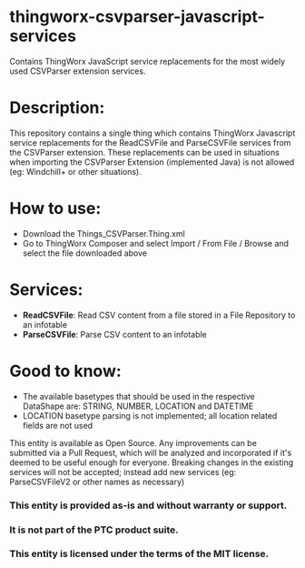 # thingworx-csvparser-javascript-services
Contains ThingWorx JavaScript service replacements for the most widely used CSVParser extension services.

# Description:
This repository contains a single thing which contains ThingWorx Javascript service replacements for the ReadCSVFile and ParseCSVFile services from the CSVParser extension.
These replacements can be used in situations when importing the CSVParser Extension (implemented Java) is not allowed (eg: Windchill+ or other situations).

# How to use:
 - Download the Things_CSVParser.Thing.xml
 - Go to ThingWorx Composer and select Import / From File / Browse and select the file downloaded above

# Services:
  - **ReadCSVFile**: Read CSV content from a file stored in a File Repository to an infotable
  - **ParseCSVFile**: Parse CSV content to an infotable

# Good to know:
 - The available basetypes that should be used in the respective DataShape are: STRING, NUMBER, LOCATION and DATETIME
 - LOCATION basetype parsing is not implemented; all location related fields are not used

This entity is available as Open Source. Any  improvements can be submitted via a Pull Request, which will be analyzed and incorporated if it's deemed to be useful enough for everyone.
Breaking changes in the existing services will not be accepted; instead add new services (eg: ParseCSVFileV2 or other names as necessary)

### This entity is provided as-is and without warranty or support. 
### It is not part of the PTC product suite. 
### This entity is licensed under the terms of the MIT license.
